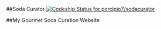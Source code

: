 ##Soda Curator
[ ![Codeship Status for percipio7/sodacurator](https://codeship.com/projects/b76dc950-229f-0134-06e4-023c4b880ccd/status?branch=master)](https://codeship.com/projects/161174)

##My Gourmet Soda Curation Website
